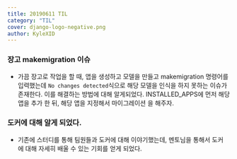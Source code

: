 ```yaml
---
title: 20190611 TIL
category: "TIL"
cover: django-logo-negative.png
author: KyleXID
---
```


### 장고 makemigration 이슈
- 가끔 장고로 작업을 할 때, 앱을 생성하고 모델을 만들고 makemigration 명령어를
  입력했는데 `No changes detected`식으로 해당 모델을 인식을 하지 못하는 이슈가
  존재한다. 이를 해결하는 방법에 대해 알게되었다.
  INSTALLED_APPS에 먼저 해당 앱을 추가 한 뒤, 해당 앱을 지정해서 마이그레이션
  을 해주자.

### 도커에 대해 알게 되었다.
- 기존에 스터디를 통해 팀원들과 도커에 대해 이야기했는데, 멘토님을 통해서 도커
  에 대해 자세히 배울 수 있는 기회를 얻게 되었다.
